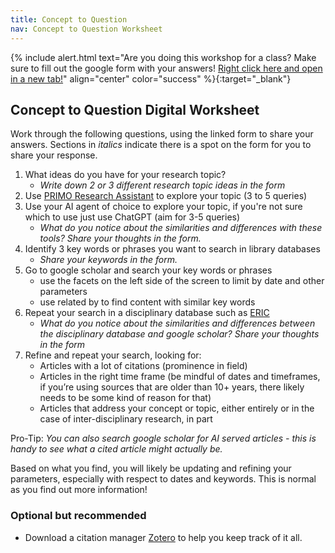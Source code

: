 ```yaml
---
title: Concept to Question
nav: Concept to Question Worksheet
---
```

{% include alert.html text="Are you doing this workshop for a class? Make sure to fill out the google form with your answers! [Right click here and open in a new tab!](https://docs.google.com/forms/d/e/1FAIpQLSdCQOkO_333XKPdP6d9TG-jmZw8VbW-uHrTBAATWQI6Q9nk9Q/viewform?usp=sharing&ouid=112866992831532553930)" align="center" color="success" %}{:target="_blank"}

## Concept to Question Digital Worksheet

Work through the following questions, using the linked form to share your answers. Sections in _italics_ indicate there is a spot on the form for you to share your response. 

1. What ideas do you have for your research topic? 
	- _Write down 2 or 3 different research topic ideas in the form_
1. Use [PRIMO Research Assistant](https://alliance-uidaho.primo.exlibrisgroup.com/discovery/researchAssistant?vid=01ALLIANCE_UID%3AUID) to explore your topic (3 to 5 queries)
1. Use your AI agent of choice to explore your topic, if you're not sure which to use just use ChatGPT (aim for 3-5 queries) 
	- _What do you notice about the similarities and differences with these tools? Share your thoughts in the form._ 
1. Identify 3 key words or phrases you want to search in library databases 
	- _Share your keywords in the form._
1. Go to google scholar and search your key words or phrases
	- use the facets on the left side of the screen to limit by date and other parameters
	- use related by to find content with similar key words
1. Repeat your search in a disciplinary database such as [ERIC](https://www.proquest.com/eric)
	- _What do you notice about the similarities and differences between the disciplinary database and google scholar? Share your thoughts in the form_
1. Refine and repeat your search, looking for:
	- Articles with a lot of citations (prominence in field)
	- Articles in the right time frame (be mindful of dates and timeframes, if you’re using sources that are older than 10+ years, there likely needs to be some kind of reason for that)
	- Articles that address your concept or topic, either entirely or in the case of inter-disciplinary research, in part 

Pro-Tip: _You can also search google scholar for AI served articles - this is handy to see what a cited article might actually be._

Based on what you find, you will likely be updating and refining your parameters, especially with respect to dates and keywords. This is normal as you find out more information!

### Optional but recommended 
- Download a citation manager [Zotero](https://Zotero.org) to help you keep track of it all. 





